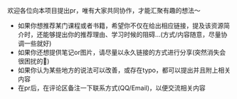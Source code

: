 欢迎各位向本项目提出pr，唯有大家共同协作，才能汇聚有趣的想法～

- 如果你想推荐某门课程或者书籍，希望你不仅在给出相应链接，提及该资源简介时，还能够提出你的推荐理由、学习时候的阻碍...(方式/内容随意，尽量协调一些就好)
- 如果你还想提供笔记or图片，请尽量以永久链接的方式进行分享(突然消失会很困扰的🫠)
- 如果你认为某些地方的说法可以改善，或存在typo，都可以提出并且附上相关内容
- 在pr后，在评论区备注一下联系方式(QQ/Email)，以便交流相关内容